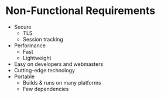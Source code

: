 # Non-Functional Requirements
- Secure
  - TLS
  - Session tracking
- Performance
  - Fast
  - Lightweight
- Easy on developers and webmasters
- Cutting-edge technology
- Portable
  - Builds & runs on many platforms
  - Few dependencies
